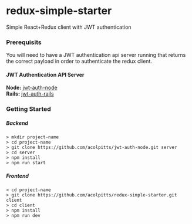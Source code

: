 # redux-simple-starter
Simple React+Redux client with JWT authentication

### Prerequisits
You will need to have a JWT authentication api server running that returns the correct payload in order to authenticate the redux client. 

#### JWT Authentication API Server
**Node:** [jwt-auth-node](https://github.com/acolpitts/jwt-auth-node)  
**Rails:** [jwt-auth-rails](https://github.com/acolpitts/jwt-auth-rails)

### Getting Started

##### Backend
```
> mkdir project-name
> cd project-name
> git clone https://github.com/acolpitts/jwt-auth-node.git server
> cd server
> npm install
> npm run start
```

##### Frontend
```
> cd project-name
> git clone https://github.com/acolpitts/redux-simple-starter.git client
> cd client
> npm install
> npm run dev
```